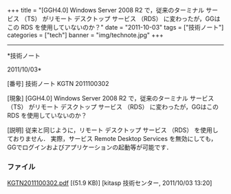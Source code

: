 ﻿+++
title = "[GGH4.0] Windows Server 2008 R2 で，従来のターミナル サービス （TS） がリモート デスクトップ サービス （RDS） に変わったが，GGはこの RDS を使用していないのか？"
date = "2011-10-03"
tags = ["技術ノート"]
categories = ["tech"]
banner = "img/technote.jpg"
+++

-----------------------------------------------------------------------------------------------------------------------------

*技術ノート

2011/10/03*


[番号]
技術ノート KGTN 2011100302

[現象]
[GGH4.0] Windows Server 2008 R2 で，従来のターミナル サービス （TS）
がリモート デスクトップ サービス （RDS） に変わったが，GGはこの RDS
を使用していないのか？

[説明]
従来と同じように，リモート デスクトップ サービス （RDS）
を使用しておりません． 実際，サービス Remote Desktop Services
を無効にしても，GGでログインおよびアプリケーションの起動等が可能です．


### ファイル

 
 


[KGTN2011100302.pdf](http://techreport.kitasp.net/attachments/download/646/KGTN2011100302.pdf)
 [(51.9 KB)] [kitasp 技術センター, 2011/10/03
13:20]


 


 

